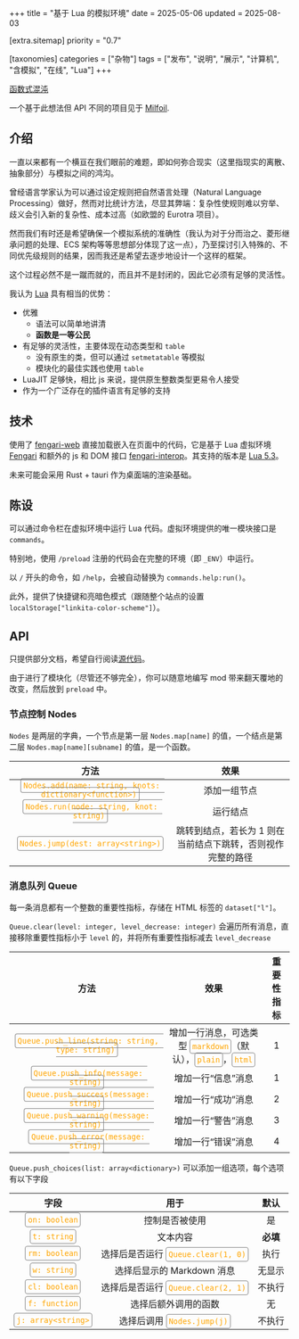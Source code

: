 +++
title = "基于 Lua 的模拟环境"
date = 2025-05-06
updated = 2025-08-03

[extra.sitemap]
priority = "0.7"

[taxonomies]
categories = ["杂物"]
tags = ["发布", "说明", "展示", "计算机", "含模拟", "在线", "Lua"]
+++

<style>
	table code {
		color: orange !important;
		border: 1px grey solid;
		padding: 4px;
		border-radius: 4px;
	}
</style>

[函数式混沌](/playground/chaos.html)

一个基于此想法但 API 不同的项目见于 [Milfoil](https://github.com/FoamWorld/milfoil).

## 介绍
一直以来都有一个横亘在我们眼前的难题，即如何弥合现实（这里指现实的离散、抽象部分）与模拟之间的鸿沟。

曾经语言学家认为可以通过设定规则把自然语言处理（Natural Language Processing）做好，然而对比统计方法，尽显其弊端：复杂性使规则难以穷举、歧义会引入新的复杂性、成本过高（如欧盟的 Eurotra 项目）。

然而我们有时还是希望确保一个模拟系统的准确性（我认为对于分而治之、菱形继承问题的处理、ECS 架构等等思想部分体现了这一点），乃至探讨引入特殊的、不同优先级规则的结果，因而我还是希望去逐步地设计一个这样的框架。

这个过程必然不是一蹴而就的，而且并不是封闭的，因此它必须有足够的灵活性。

我认为 [Lua](https://www.lua.org/) 具有相当的优势：
- 优雅
	- 语法可以简单地讲清
	- **函数是一等公民**
- 有足够的灵活性，主要体现在动态类型和 `table`
	- 没有原生的类，但可以通过 `setmetatable` 等模拟
	- 模块化的最佳实践也使用 `table`
- LuaJIT 足够快，相比 js 来说，提供原生整数类型更易令人接受
- 作为一个广泛存在的插件语言有足够的支持

## 技术
使用了 [fengari-web](https://github.com/fengari-lua/fengari-web) 直接加载嵌入在页面中的代码，它是基于 Lua 虚拟环境 [Fengari](https://fengari.io/) 和额外的 js 和 DOM 接口 [fengari-interop](https://github.com/fengari-lua/fengari-interop)。其支持的版本是 [Lua 5.3](https://www.lua.org/manual/5.3/manual.html)。

未来可能会采用 Rust + tauri 作为桌面端的渲染基础。

## 陈设
可以通过命令栏在虚拟环境中运行 Lua 代码。虚拟环境提供的唯一模块接口是 `commands`。

特别地，使用 `/preload` 注册的代码会在完整的环境（即 `_ENV`）中运行。

以 `/` 开头的命令，如 `/help`，会被自动替换为 `commands.help:run()`。

此外，提供了快捷键和亮暗色模式（跟随整个站点的设置 `localStorage["linkita-color-scheme"]`）。

## API
只提供部分文档，希望自行阅读[源代码](https://github.com/Rratic/rratic.github.io/tree/main/static/script/chaos)。

由于进行了模块化（尽管还不够完全），你可以随意地编写 mod 带来翻天覆地的改变，然后放到 `preload` 中。

### 节点控制 Nodes
`Nodes` 是两层的字典，一个节点是第一层 `Nodes.map[name]` 的值，一个结点是第二层 `Nodes.map[name][subname]` 的值，是一个函数。

| 方法 | 效果 |
| :-: | :-: |
| `Nodes.add(name: string, knots: dictionary<function>)` | 添加一组节点 |
| `Nodes.run(node: string, knot: string)` | 运行结点 |
| `Nodes.jump(dest: array<string>)` | 跳转到结点，若长为 1 则在当前结点下跳转，否则视作完整的路径 |

### 消息队列 Queue
每一条消息都有一个整数的重要性指标，存储在 HTML 标签的 `dataset["l"]`。

`Queue.clear(level: integer, level_decrease: integer)` 会遍历所有消息，直接移除重要性指标小于 `level` 的，并将所有重要性指标减去 `level_decrease`

| 方法 | 效果 | 重要性指标 |
| :-: | :-: | :-: |
| `Queue.push_line(string: string, type: string)` | 增加一行消息，可选类型 `markdown`（默认），`plain`，`html` | 1 |
| `Queue.push_info(message: string)` | 增加一行“信息”消息 | 1 |
| `Queue.push_success(message: string)` | 增加一行“成功”消息 | 2 |
| `Queue.push_warning(message: string)` | 增加一行“警告”消息 | 3 |
| `Queue.push_error(message: string)` | 增加一行“错误”消息 | 4 |

`Queue.push_choices(list: array<dictionary>)` 可以添加一组选项，每个选项有以下字段

| 字段 | 用于 | 默认 |
| :-: | :-: | :-: |
| `on: boolean` | 控制是否被使用 | 是 |
| `t: string` | 文本内容 | **必填** |
| `rm: boolean` | 选择后是否运行 `Queue.clear(1, 0)` | 执行 |
| `w: string` | 选择后显示的 Markdown 消息 | 无显示 |
| `cl: boolean` | 选择后是否运行 `Queue.clear(2, 1)` | 不执行 |
| `f: function` | 选择后额外调用的函数 | 无 |
| `j: array<string>` | 选择后调用 `Nodes.jump(j)` | 不执行 |
